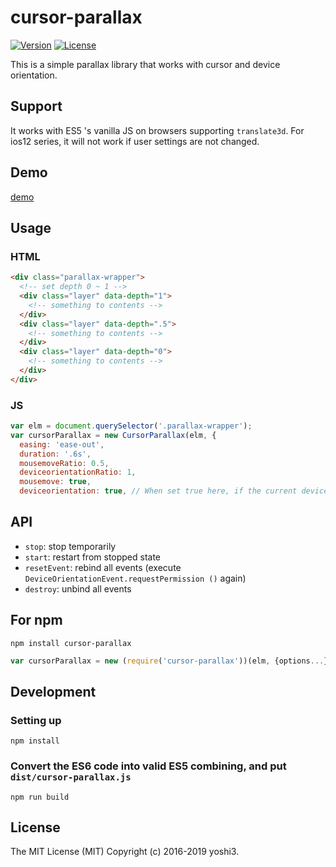 # cursor-parallax

<a href="https://www.npmjs.com/package/cursor-parallax"><img src="https://img.shields.io/npm/v/cursor-parallax.svg" alt="Version"></a>
<a href="https://www.npmjs.com/package/cursor-parallax"><img src="https://img.shields.io/npm/l/cursor-parallax.svg" alt="License"></a>

This is a simple parallax library that works with cursor and device orientation.

## Support
It works with ES5 's vanilla JS on browsers supporting `translate3d`.
For ios12 series, it will not work if user settings are not changed.

## Demo
[demo](https://yoshi3.github.io/cursor-parallax/test/)

## Usage

### HTML

```html
<div class="parallax-wrapper">
  <!-- set depth 0 ~ 1 -->
  <div class="layer" data-depth="1">
    <!-- something to contents -->
  </div>
  <div class="layer" data-depth=".5">
    <!-- something to contents -->
  </div>
  <div class="layer" data-depth="0">
    <!-- something to contents -->
  </div>
</div>
```

### JS

```javascript
var elm = document.querySelector('.parallax-wrapper');
var cursorParallax = new CursorParallax(elm, {
  easing: 'ease-out',
  duration: '.6s',
  mousemoveRatio: 0.5,
  deviceorientationRatio: 1,
  mousemove: true,
  deviceorientation: true, // When set true here, if the current device has `DeviceOrientationEvent.requestPermission ()`, execute it.
```
## API

- `stop`: stop temporarily
- `start`: restart from stopped state
- `resetEvent`: rebind all events (execute `DeviceOrientationEvent.requestPermission ()` again)
- `destroy`: unbind all events

## For npm
```
npm install cursor-parallax
```

```javascript
var cursorParallax = new (require('cursor-parallax'))(elm, {options...});
```

## Development

### Setting up
```
npm install
```

### Convert the ES6 code into valid ES5 combining, and put `dist/cursor-parallax.js`
```
npm run build
```

## License
The MIT License (MIT) Copyright (c) 2016-2019 yoshi3.


[license-image]:http://img.shields.io/badge/license-MIT-000000.svg?style=flat-square
[license-url]:LICENSE
